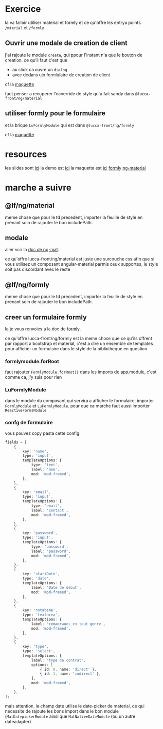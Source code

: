 # Exercice

la va falloir utiliser material et formly et ce qu'offre les entryu points `/mterial` et `/formly`

## Ouvrir une modale de creation de client

j'ai rajoute le module `create`, qui ppour l'instant n'a que le bouton de creation. ce qu'il faut c'est que

 - au click ca ouvre un `dialog`
 - avec dedans ujn formlulaire de creation de client

cf la [maquette](https://github.com/lucienbertin/formation-lucca-front/blob/td.5/moqup.png)

faut penser a recuperer l'ocverride de style qu'a fait sandy dans `@lucca-front/ng/material`

## utiliser formly pour le formulaire

et la brique `LuFormlyModule` qui est dans `@lucca-front/ng/formly`

cf la [maquette](https://github.com/lucienbertin/formation-lucca-front/blob/td.4/moqup-hover.png)

# resources

les slides sont [ici](https://docs.google.com/presentation/d/1HT1uh4trkkjgoT-IagpyhO-0yy57h1YqLKUTC7p5FiM/edit?usp=sharing)
la demo est [ici](https://latest-lucca-front-luccasa.surge.sh/)
la maquette est [ici](https://github.com/lucienbertin/formation-lucca-front/blob/td.3/moqup.png)
[formly](https://github.com/formly-js/ngx-formly)
[ng-material](https://material.angular.io/)

# marche a suivre

## @lf/ng/material

meme chose que pour le td precedent, importer la feuille de style en prenant soin de rajouter le bon includePath.

## modale

aller voir la [doc de ng-mat](https://material.angular.io/components/dialog/overview).

ce qu'offre lucca-front/ng/material est juste une surcouche css afin que si vous utilisez un composant angular-material parmis ceux supportes, le style soit pas discordant avec le reste

## @lf/ng/formly

meme chose que pour le td precedent, importer la feuille de style en prenant soin de rajouter le bon includePath.

## creer un formulaire formly

la je vous renvoies a la doc de [formly](https://github.com/formly-js/ngx-formly).

ce qu'offre lucca-front/ng/formly est la meme chose que ce qu'ils offrent par rapport a bootstrap et material, c'est a dire un ensemble de templates pour afficher un formulaire dans le style de la bibliotheque en question

### formlymodule.forRoot

faut rajouter `FormlyModule.forRoot()` dans les imports de app.module, c'est comme ca, j'y suis pour rien

### LuFormlyModule

dans le module du composant qui servira a afficher le formulaire, importer `FormlyModule` et `LuFormlyModule`. pour que ca marche faut aussi importer `ReactiveFormsModule`

### confg de formulaire

vous pouvez copy pasta cette config

```ts
fields = [
	{
		key: 'name',
		type: 'input',
		templateOptions: {
			type: 'text',
			label: 'nom',
			mod: 'mod-framed',
		},
	},
	{
		key: 'email',
		type: 'input',
		templateOptions: {
			type: 'email',
			label: 'contact',
			mod: 'mod-framed',
		},
	},
	{
		key: 'password',
		type: 'input',
		templateOptions: {
			type: 'password',
			label: 'password',
			mod: 'mod-framed',
		},
	},
	{
		key: 'startDate',
		type: 'date',
		templateOptions: {
			label: 'Date de debut',
			mod: 'mod-framed',
		},
	},
	{
		key: 'notabene',
		type: 'textarea',
		templateOptions: {
			label: 'remaqrwues en tout genre',
			mod: 'mod-framed',
		},
	},
	{
		key: 'type',
		type: 'select',
		templateOptions: {
			label: 'type de contrat',
			options: [
				{ id: 0, name: 'direct' },
				{ id: 1, name: 'indirect' },
			],
			mod: 'mod-framed',
		},
	},
];
```

mais attention, le champ date utilise le date-picker de material, ce qui necessite de rajoute les bons import dans le bon module (`MatDatepickerModule` ainsi que `MatNativeDateModule` (ou un autre dateadapter)